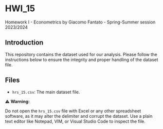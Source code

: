 # HWI_15
Homework I - Econometrics by Giacomo Fantato - Spring-Summer session 2023/2024

## Introduction

This repository contains the dataset used for our analysis. Please follow the instructions below to ensure the integrity and proper handling of the dataset file.

## Files

- `hrs_15.csv`: The main dataset file.

⚠️ **Warning:**

Do not open the `hrs_15.csv` file with Excel or any other spreadsheet software, as it may alter the delimiter and corrupt the dataset. Use a plain text editor like Notepad, VIM, or Visual Studio Code to inspect the file.
